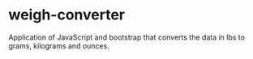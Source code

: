 # weigh-converter
Application of JavaScript and bootstrap that converts the data in lbs to grams, kilograms and ounces.
